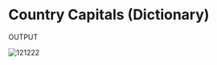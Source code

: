# Country Capitals (Dictionary)


OUTPUT

![121222](https://user-images.githubusercontent.com/66742756/143009296-040b74ea-3824-41bb-b1d4-051974d304f9.PNG)
